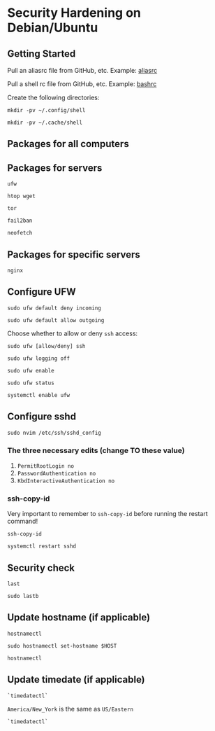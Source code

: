 # Security Hardening on Debian/Ubuntu
## Getting Started

Pull an aliasrc file from GitHub, etc. Example: [aliasrc](https://github.com/DavidVogelxyz/dotfiles/blob/main/.config/shell/aliasrc-debian-server)

Pull a shell rc file from GitHub, etc. Example: [bashrc](https://github.com/DavidVogelxyz/dotfiles/blob/main/.config/shell/bashrc)

Create the following directories:
```
mkdir -pv ~/.config/shell

mkdir -pv ~/.cache/shell
```

## Packages for all computers


## Packages for servers
```
ufw

htop wget

tor

fail2ban

neofetch
```
## Packages for specific servers
```
nginx
```

## Configure UFW
```
sudo ufw default deny incoming

sudo ufw default allow outgoing
```
Choose whether to allow or deny `ssh` access:
```
sudo ufw [allow/deny] ssh
```
```
sudo ufw logging off

sudo ufw enable

sudo ufw status

systemctl enable ufw
```
## Configure sshd
```
sudo nvim /etc/ssh/sshd_config
```
### The three necessary edits (change TO these value)

1. `PermitRootLogin no`
1. `PasswordAuthentication no`
1. `KbdInteractiveAuthentication no`

### ssh-copy-id

Very important to remember to `ssh-copy-id` before running the restart command!
```
ssh-copy-id

systemctl restart sshd
```
## Security check
```
last

sudo lastb
```
## Update hostname (if applicable)
```
hostnamectl

sudo hostnamectl set-hostname $HOST

hostnamectl
```
## Update timedate (if applicable)
```
`timedatectl`
```
`America/New_York` is the same as `US/Eastern`
```
`timedatectl`
```
